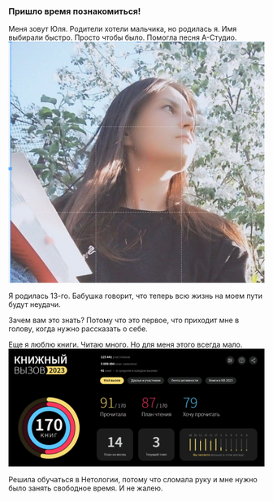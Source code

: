 ### Пришло время познакомиться!

Меня зовут Юля. Родители хотели мальчика, но родилась я. Имя выбирали быстро. Просто чтобы было. Помогла песня А-Студио. 
![Alt text](%D1%8F.png)


Я родилась 13-го. Бабушка говорит, что теперь всю жизнь на моем пути будут неудачи. 

Зачем вам это знать? Потому что это первое, что приходит мне в голову, когда нужно рассказать о себе. 

Еще я люблю книги. Читаю много. Но для меня этого всегда мало. 
![Alt text](%D0%BA%D0%BD%D0%B8%D0%B3%D0%B8.png)

Решила обучаться в Нетологии, потому что сломала руку и мне нужно было занять свободное время. 
И не жалею. 